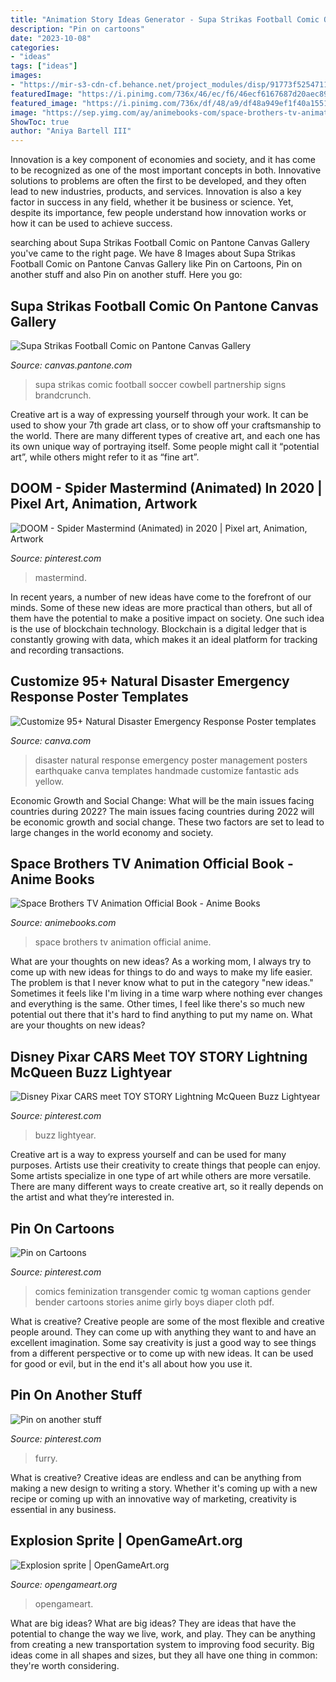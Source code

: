 ```yaml
---
title: "Animation Story Ideas Generator - Supa Strikas Football Comic On Pantone Canvas Gallery"
description: "Pin on cartoons"
date: "2023-10-08"
categories:
- "ideas"
tags: ["ideas"]
images:
- "https://mir-s3-cdn-cf.behance.net/project_modules/disp/91773f52547113.5608e2e9239ce.png"
featuredImage: "https://i.pinimg.com/736x/46/ec/f6/46ecf6167687d20aec896c673ba85883.jpg"
featured_image: "https://i.pinimg.com/736x/df/48/a9/df48a949ef1f40a15518fadf626406e5.jpg"
image: "https://sep.yimg.com/ay/animebooks-com/space-brothers-tv-animation-official-book-8.gif"
ShowToc: true
author: "Aniya Bartell III"
---
```



Innovation is a key component of economies and society, and it has come to be recognized as one of the most important concepts in both. Innovative solutions to problems are often the first to be developed, and they often lead to new industries, products, and services. Innovation is also a key factor in success in any field, whether it be business or science. Yet, despite its importance, few people understand how innovation works or how it can be used to achieve success.

	

		
searching about Supa Strikas Football Comic on Pantone Canvas Gallery you've came to the right page. We have 8 Images about Supa Strikas Football Comic on Pantone Canvas Gallery like Pin on Cartoons, Pin on another stuff and also Pin on another stuff. Here you go:
		
    
## Supa Strikas Football Comic On Pantone Canvas Gallery

<img loading=lazy src="https://mir-s3-cdn-cf.behance.net/project_modules/disp/91773f52547113.5608e2e9239ce.png" onerror="this.onerror=null;this.src='https://tse2.mm.bing.net/th?id=OIP.vCgwmtV_T6wWhrES5fhyegHaJ4&amp;pid=15.1';" alt="Supa Strikas Football Comic on Pantone Canvas Gallery">

_Source: canvas.pantone.com_

>supa strikas comic football soccer cowbell partnership signs brandcrunch. 

	

Creative art is a way of expressing yourself through your work. It can be used to show your 7th grade art class, or to show off your craftsmanship to the world. There are many different types of creative art, and each one has its own unique way of portraying itself. Some people might call it “potential art”, while others might refer to it as “fine art”.

    
## DOOM - Spider Mastermind (Animated) In 2020 | Pixel Art, Animation, Artwork

<img loading=lazy src="https://i.pinimg.com/736x/46/ec/f6/46ecf6167687d20aec896c673ba85883.jpg" onerror="this.onerror=null;this.src='https://tse3.mm.bing.net/th?id=OIP.awmt3GDREIwc_TkYYbsW6gHaEK&amp;pid=15.1';" alt="DOOM - Spider Mastermind (Animated) in 2020 | Pixel art, Animation, Artwork">

_Source: pinterest.com_

>mastermind. 

	

In recent years, a number of new ideas have come to the forefront of our minds. Some of these new ideas are more practical than others, but all of them have the potential to make a positive impact on society. One such idea is the use of blockchain technology. Blockchain is a digital ledger that is constantly growing with data, which makes it an ideal platform for tracking and recording transactions.

    
## Customize 95+ Natural Disaster Emergency Response Poster Templates

<img loading=lazy src="https://marketplace.canva.com/MADOPlxhN3o/1/0/thumbnail_large-1/canva-yellow-photo-natural-disaster-emergency-response-poster-MADOPlxhN3o.jpg" onerror="this.onerror=null;this.src='https://tse2.mm.bing.net/th?id=OIP.HriE2oZ62dId6NUpvBJrKAAAAA&amp;pid=15.1';" alt="Customize 95+ Natural Disaster Emergency Response Poster templates">

_Source: canva.com_

>disaster natural response emergency poster management posters earthquake canva templates handmade customize fantastic ads yellow. 

	

Economic Growth and Social Change: What will be the main issues facing countries during 2022?
The main issues facing countries during 2022 will be economic growth and social change. These two factors are set to lead to large changes in the world economy and society.

    
## Space Brothers TV Animation Official Book - Anime Books

<img loading=lazy src="https://sep.yimg.com/ay/animebooks-com/space-brothers-tv-animation-official-book-8.gif" onerror="this.onerror=null;this.src='https://tse1.mm.bing.net/th?id=OIP.5BjuvL7CA2a34pwOUKpL7AHaJ4&amp;pid=15.1';" alt="Space Brothers TV Animation Official Book - Anime Books">

_Source: animebooks.com_

>space brothers tv animation official anime. 

	

What are your thoughts on new ideas?
As a working mom, I always try to come up with new ideas for things to do and ways to make my life easier. The problem is that I never know what to put in the category "new ideas." Sometimes it feels like I'm living in a time warp where nothing ever changes and everything is the same. Other times, I feel like there's so much new potential out there that it's hard to find anything to put my name on. What are your thoughts on new ideas?

    
## Disney Pixar CARS Meet TOY STORY Lightning McQueen Buzz Lightyear

<img loading=lazy src="https://i.pinimg.com/736x/8f/ac/84/8fac84f41981e90e8d2bc3d90c918857.jpg" onerror="this.onerror=null;this.src='https://tse1.mm.bing.net/th?id=OIP.4aPG43sDS564SodeET_9KgHaEK&amp;pid=15.1';" alt="Disney Pixar CARS meet TOY STORY Lightning McQueen Buzz Lightyear">

_Source: pinterest.com_

>buzz lightyear. 

	

Creative art is a way to express yourself and can be used for many purposes. Artists use their creativity to create things that people can enjoy. Some artists specialize in one type of art while others are more versatile. There are many different ways to create creative art, so it really depends on the artist and what they’re interested in.

    
## Pin On Cartoons

<img loading=lazy src="https://i.pinimg.com/736x/57/00/8f/57008f63baafd35d0c952141d6c5d1ca.jpg" onerror="this.onerror=null;this.src='https://tse2.mm.bing.net/th?id=OIP.21IE7DelxeubkEtpwfwU1wHaMV&amp;pid=15.1';" alt="Pin on Cartoons">

_Source: pinterest.com_

>comics feminization transgender comic tg woman captions gender bender cartoons stories anime girly boys diaper cloth pdf. 

	

What is creative?
Creative people are some of the most flexible and creative people around. They can come up with anything they want to and have an excellent imagination. Some say creativity is just a good way to see things from a different perspective or to come up with new ideas. It can be used for good or evil, but in the end it's all about how you use it.

    
## Pin On Another Stuff

<img loading=lazy src="https://i.pinimg.com/736x/df/48/a9/df48a949ef1f40a15518fadf626406e5.jpg" onerror="this.onerror=null;this.src='https://tse4.mm.bing.net/th?id=OIP.kl16caRjYQ2YESrNl-Ml7wHaKq&amp;pid=15.1';" alt="Pin on another stuff">

_Source: pinterest.com_

>furry. 

	

What is creative?
Creative ideas are endless and can be anything from making a new design to writing a story. Whether it's coming up with a new recipe or coming up with an innovative way of marketing, creativity is essential in any business.

    
## Explosion Sprite | OpenGameArt.org

<img loading=lazy src="https://opengameart.org/sites/default/files/explosionFullPrev.png" onerror="this.onerror=null;this.src='https://tse3.mm.bing.net/th?id=OIP._wBRQNpkCPu1Zs7CRy3VZwEsCW&amp;pid=15.1';" alt="Explosion sprite | OpenGameArt.org">

_Source: opengameart.org_

>opengameart. 

	

What are big ideas?
What are big ideas? They are ideas that have the potential to change the way we live, work, and play. They can be anything from creating a new transportation system to improving food security. Big ideas come in all shapes and sizes, but they all have one thing in common: they're worth considering.

